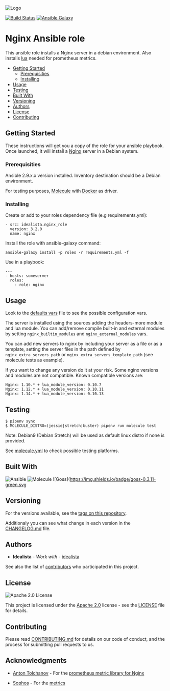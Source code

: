 ![Logo](https://raw.githubusercontent.com/idealista/nginx_role/master/logo.gif)

[![Build Status](https://travis-ci.org/idealista/nginx_role.png)](https://travis-ci.org/idealista/nginx_role)
[![Ansible Galaxy](https://img.shields.io/badge/galaxy-idealista.nginx__role-B62682.svg)](https://galaxy.ansible.com/idealista/nginx_role)

# Nginx Ansible role

This ansible role installs a Nginx server in a debian environment. Also installs [lua](http://www.lua.org/) needed for prometheus metrics.

- [Getting Started](#getting-started)
	- [Prerequisities](#prerequisities)
	- [Installing](#installing)
- [Usage](#usage)
- [Testing](#testing)
- [Built With](#built-with)
- [Versioning](#versioning)
- [Authors](#authors)
- [License](#license)
- [Contributing](#contributing)

## Getting Started

These instructions will get you a copy of the role for your ansible playbook. Once launched, it will install a [Nginx](http://nginx.org/) server in a Debian system.

### Prerequisities

Ansible 2.9.x.x version installed.
Inventory destination should be a Debian environment.

For testing purposes, [Molecule](https://molecule.readthedocs.io/) with [Docker](https://www.docker.com/) as driver.

### Installing

Create or add to your roles dependency file (e.g requirements.yml):

```
- src: idealista.nginx_role
  version: 3.2.0
  name: nginx
```

Install the role with ansible-galaxy command:

```
ansible-galaxy install -p roles -r requirements.yml -f
```

Use in a playbook:

```
---
- hosts: someserver
  roles:
    - role: nginx
```

## Usage

Look to the [defaults vars](defaults/main.yml) file to see the possible configuration vars.

The server is installed using the sources adding the headers-more module and lua module. You can add/remove compile built-in and
external modules by setting `nginx_builtin_modules` and `nginx_external_modules` vars.

You can add new servers to nginx by including your server as a file or as a template, setting the server
files in the path defined by `nginx_extra_servers_path` or  `nginx_extra_servers_template_path` (see molecule tests as example).

If you want to change any version do it at your risk. Some nginx versions and modules are not compatible.
Known compatible versions are:

```
Nginx: 1.10.* + lua_module_version: 0.10.7
Nginx: 1.12.* + lua_module_version: 0.10.11
Nginx: 1.14.* + lua_module_version: 0.10.13
```

## Testing

```
$ pipenv sync
$ MOLECULE_DISTRO=(jessie|stretch|buster) pipenv run molecule test
```

Note: Debian9 (Debian Stretch) will be used as default linux distro if none is provided.

See [molecule.yml](https://github.com/idealista/rsyslog_role/blob/master/molecule/default/molecule.yml) to check possible testing platforms.

## Built With

![Ansible](https://img.shields.io/badge/ansible-2.9.9-green.svg)
![Molecule](https://img.shields.io/badge/molecule-3.0.4-green.svg)
![Goss](https://img.shields.io/badge/goss-0.3.11-green.svg

## Versioning

For the versions available, see the [tags on this repository](https://github.com/idealista/nginx_role/tags).

Additionaly you can see what change in each version in the [CHANGELOG.md](CHANGELOG.md) file.

## Authors

* **Idealista** - *Work with* - [idealista](https://github.com/idealista)

See also the list of [contributors](https://github.com/idealista/nginx_role/contributors) who participated in this project.

## License

![Apache 2.0 License](https://img.shields.io/hexpm/l/plug.svg)

This project is licensed under the [Apache 2.0](https://www.apache.org/licenses/LICENSE-2.0) license - see the [LICENSE](LICENSE) file for details.

## Contributing

Please read [CONTRIBUTING.md](.github/CONTRIBUTING.md) for details on our code of conduct, and the process for submitting pull requests to us.

## Acknowledgments

* [Anton Tolchanov](https://github.com/knyar/) - For the [prometheus metric library for Nginx](https://github.com/knyar/nginx-lua-prometheus)

* [Sophos](https://github.com/hnlq715/) - For the [metrics](https://github.com/hnlq715/nginx-prometheus-metrics/blob/master/metrics.vhost)
